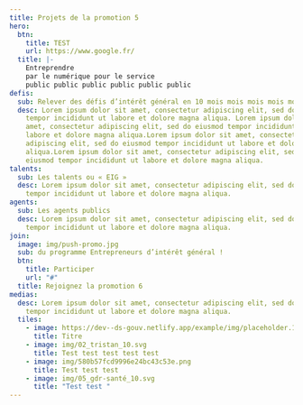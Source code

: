 ```yaml
---
title: Projets de la promotion 5
hero:
  btn:
    title: TEST
    url: https://www.google.fr/
  title: |-
    Entreprendre
    par le numérique pour le service 
    public public public public public public
defis:
  sub: Relever des défis d’intérêt général en 10 mois mois mois mois mois mois
  desc: Lorem ipsum dolor sit amet, consectetur adipiscing elit, sed do eiusmod
    tempor incididunt ut labore et dolore magna aliqua. Lorem ipsum dolor sit
    amet, consectetur adipiscing elit, sed do eiusmod tempor incididunt ut
    labore et dolore magna aliqua.Lorem ipsum dolor sit amet, consectetur
    adipiscing elit, sed do eiusmod tempor incididunt ut labore et dolore magna
    aliqua.Lorem ipsum dolor sit amet, consectetur adipiscing elit, sed do
    eiusmod tempor incididunt ut labore et dolore magna aliqua.
talents:
  sub: Les talents ou « EIG »
  desc: Lorem ipsum dolor sit amet, consectetur adipiscing elit, sed do eiusmod
    tempor incididunt ut labore et dolore magna aliqua.
agents:
  sub: Les agents publics
  desc: Lorem ipsum dolor sit amet, consectetur adipiscing elit, sed do eiusmod
    tempor incididunt ut labore et dolore magna aliqua.
join:
  image: img/push-promo.jpg
  sub: du programme Entrepreneurs d’intérêt général !
  btn:
    title: Participer
    url: "#"
  title: Rejoignez la promotion 6
medias:
  desc: Lorem ipsum dolor sit amet, consectetur adipiscing elit, sed do eiusmod
    tempor incididunt ut labore et dolore magna aliqua.
  tiles:
    - image: https://dev--ds-gouv.netlify.app/example/img/placeholder.1x1.png
      title: Titre
    - image: img/02_tristan_10.svg
      title: Test test test test test
    - image: img/580b57fcd9996e24bc43c53e.png
      title: Test test test
    - image: img/05_gdr-santé_10.svg
      title: "Test test "
---
```

